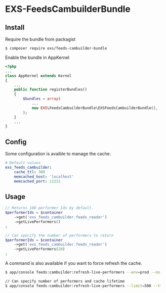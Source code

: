 # EXS-FeedsCambuilderBundle

## Install

Require the bundle from packagist
```
$ composer require exs/feeds-cambuilder-bundle
```

Enable the bundle in AppKernel
```php
<?php
...
class AppKernel extends Kernel
{
    ...
    public function registerBundles()
    {
        $bundles = array(
            ...
            new EXS\FeedsCambuilderBundle\EXSFeedsCambuilderBundle(),
        );
    }
    ...
}
```

## Config

Some configuration is avaible to manage the cache.

```yml
# Default values
exs_feeds_cambuilder:
    cache_ttl: 300
    memcached_host: 'localhost'
    memcached_port: 11211
```

## Usage

```php
// Returns 100 performer Ids by default.
$performerIds = $container
    ->get('exs_feeds_cambuilder.feeds_reader')
    ->getLivePerformers()
;

// Can specify the number of performers to return
$performerIds = $container
    ->get('exs_feeds_cambuilder.feeds_reader')
    ->getLivePerformers(20)
;
```

A command is also available if you want to force refresh the cache.

```bash
$ app/console feeds:cambuilder:refresh-live-performers --env=prod --no-debug

// Can specify number of performers and cache lifetime
$ app/console feeds:cambuilder:refresh-live-performers --limit=500 --ttl=3600 --env=prod --no-debug
```
